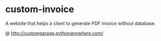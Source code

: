 # custom-invoice
 
A website that helps a client to generate PDF invoice without database.

@ http://customgarage.pythonanywhere.com/
